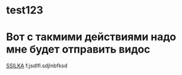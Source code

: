 # test123

# Вот с такмими действиями надо мне будет отправить видос


[SSILKA](http://naskjbdf;kabjsk.df)
f;jsdlfl.sdjlnbfksd
